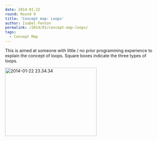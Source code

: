 ```yaml
---
date: 2014-01-22
round: Round 9
title: 'Concept map: Loops'
author: Isabel Fenton
permalink: /2014/01/concept-map-loops/
tags:
  - Concept Map
---
```

This is aimed at someone with little / no prior programming experience to explain the concept of loops. Square boxes indicate the three types of loops.

[<img class="alignnone size-medium wp-image-5630" alt="2014-01-22 23.34.34" src="http://teaching.software-carpentry.org/wp-content/uploads/2014/01/2014-01-22-23.34.34-e1390434595784-300x225.jpg" width="300" height="225" />][1]

 [1]: http://teaching.software-carpentry.org/wp-content/uploads/2014/01/2014-01-22-23.34.34-e1390434595784.jpg
